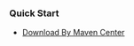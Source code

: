 ### Quick Start

- [Download By Maven Center](https://search.maven.org/search?q=g:io.github.thebesteric.framework.versioner)